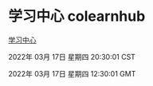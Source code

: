 # 学习中心 colearnhub
[学习中心](http://59.174.27.143:56308/colearnhub/)

2022年 03月 17日 星期四 20:30:01 CST

2022年 03月 17日 星期四 12:30:01 GMT
